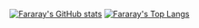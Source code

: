 [![Fararay's GitHub stats](https://github-readme-stats.vercel.app/api?username=fararay&show_icons=true&theme=dark)](https://github.com/fararay/github-readme-stats)
[![Fararay's Top Langs](https://github-readme-stats.vercel.app/api/top-langs/?username=fararay&layout=compact&theme=dark)](https://github.com/fararay/github-readme-stats)
